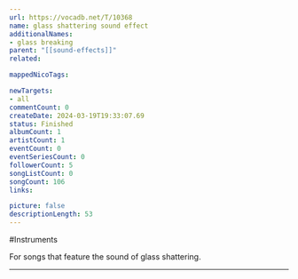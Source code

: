 ```yaml
---
url: https://vocadb.net/T/10368
name: glass shattering sound effect
additionalNames: 
- glass breaking
parent: "[[sound-effects]]"
related:

mappedNicoTags:

newTargets:
- all
commentCount: 0
createDate: 2024-03-19T19:33:07.69
status: Finished
albumCount: 1
artistCount: 1
eventCount: 0
eventSeriesCount: 0
followerCount: 5
songListCount: 0
songCount: 106
links: 

picture: false
descriptionLength: 53
---
```


#Instruments

For songs that feature the sound of glass shattering.

---

